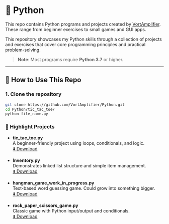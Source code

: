 # 🐍 Python

This repo contains Python programs and projects created by [VortAmplifier](https://github.com/VortAmplifier/Python). These range from beginner exercises to small games and GUI apps.

This repository showcases my Python skills through a collection of projects and exercises that cover core programming principles and practical problem-solving.

> **Note**: Most programs require **Python 3.7** or higher.

---

## 🚀 How to Use This Repo

### 1. Clone the repository

```bash
git clone https://github.com/VortAmplifier/Python.git
cd Python/tic_tac_toe/
python file_name.py
```

### 🌟 Highlight Projects

- **tic_tac_toe.py**  
  A beginner-friendly project using loops, conditionals, and logic.  
  [⬇️ Download](https://raw.githubusercontent.com/VortAmplifier/Python/main/tic_tac_toe.py)

- **Inventory.py**  
  Demonstrates linked list structure and simple item management.  
  [⬇️ Download](https://raw.githubusercontent.com/VortAmplifier/Python/main/Inventory.py)

- **hangman_game_work_in_progress.py**  
  Text-based word guessing game. Could grow into something bigger.  
  [⬇️ Download](https://raw.githubusercontent.com/VortAmplifier/Python/main/hangman_game_work_in_progress.py)

- **rock_paper_scissors_game.py**  
  Classic game with Python input/output and conditionals.  
  [⬇️ Download](https://raw.githubusercontent.com/VortAmplifier/Python/main/rock_paper_scissors_game.py)
